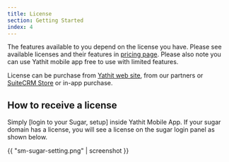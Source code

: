 ```yaml
---
title: License
section: Getting Started
index: 4
---
```


The features available to you depend on the license you have. Please see available licenses and their features in [pricing page](https://www.yathit.com/pricing.html). Please also note you can use Yathit mobile app free to use with limited features.

License can be purchase from [Yathit web site](https://www.yathit.com/pricing.html), from our partners or [SuiteCRM Store](https://store.suitecrm.com) or in-app purchase.  


## How to receive a license 

Simply [login to your Sugar, setup] inside Yathit Mobile App. If your sugar domain has a license, you will see a license on the sugar login panel as shown below. 

{{ "sm-sugar-setting.png" | screenshot }}


